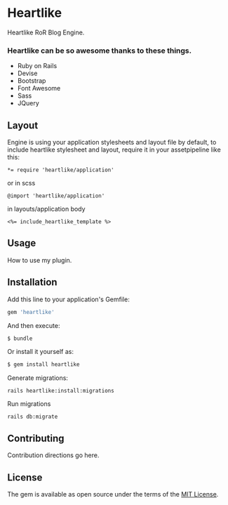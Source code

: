 # Heartlike
Heartlike RoR Blog Engine.

### Heartlike can be so awesome thanks to these things.
  - Ruby on Rails
  - Devise
  - Bootstrap
  - Font Awesome
  - Sass
  - JQuery


## Layout
Engine is using your application stylesheets and layout file by default, to include heartlike stylesheet and layout, require it in your assetpipeline like this:

    *= require 'heartlike/application'

or in scss

    @import 'heartlike/application'
    
in layouts/application body

    <%= include_heartlike_template %>
 
## Usage
How to use my plugin.

## Installation
Add this line to your application's Gemfile:

```ruby
gem 'heartlike'
```

And then execute:
```bash
$ bundle
```

Or install it yourself as:
```bash
$ gem install heartlike
```

Generate migrations:

    rails heartlike:install:migrations
    
Run migrations

    rails db:migrate

## Contributing
Contribution directions go here.

## License
The gem is available as open source under the terms of the [MIT License](https://opensource.org/licenses/MIT).
